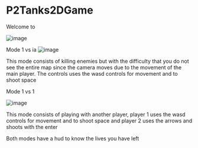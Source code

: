# P2Tanks2DGame
Welcome to 

![image](https://github.com/user-attachments/assets/f242b173-31c9-428a-8e1f-eca79b949b62)

 Mode 1 vs ia
![image](https://github.com/user-attachments/assets/0b318044-92d5-4a06-9013-83e6786cfea2)

This mode consists of killing enemies but with the difficulty that you do not see the entire map since the camera moves due to the movement of the main player. The controls uses the wasd controls for movement and to shoot space

Mode 1 vs 1

![image](https://github.com/user-attachments/assets/d5426f6c-f123-466b-9757-e76e1eae02fa)

This mode consists of playing with another player, player 1 uses the wasd controls for movement and to shoot space and player 2 uses the arrows and shoots with the enter

Both modes have a hud to know the lives you have left
